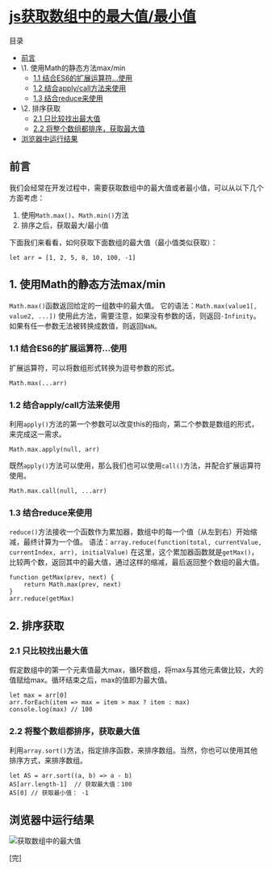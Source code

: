 # [js获取数组中的最大值/最小值](https://www.cnblogs.com/weiqinl/p/10945596.html)



目录

- [前言](https://www.cnblogs.com/weiqinl/p/10945596.html#前言)
- \1. 使用Math的静态方法max/min
  - [1.1 结合ES6的扩展运算符...使用](https://www.cnblogs.com/weiqinl/p/10945596.html#11-结合es6的扩展运算符使用)
  - [1.2 结合apply/call方法来使用](https://www.cnblogs.com/weiqinl/p/10945596.html#12-结合applycall方法来使用)
  - [1.3 结合reduce来使用](https://www.cnblogs.com/weiqinl/p/10945596.html#13-结合reduce来使用)
- \2. 排序获取
  - [2.1 只比较找出最大值](https://www.cnblogs.com/weiqinl/p/10945596.html#21-只比较找出最大值)
  - [2.2 将整个数组都排序，获取最大值](https://www.cnblogs.com/weiqinl/p/10945596.html#22-将整个数组都排序，获取最大值)
- [浏览器中运行结果](https://www.cnblogs.com/weiqinl/p/10945596.html#浏览器中运行结果)



## 前言

我们会经常在开发过程中，需要获取数组中的最大值或者最小值，可以从以下几个方面考虑：

1. 使用`Math.max()`、`Math.min()`方法
2. 排序之后，获取最大/最小值

下面我们来看看，如何获取下面数组的最大值（最小值类似获取）：

```
let arr = [1, 2, 5, 8, 10, 100, -1]
```

## 1. 使用Math的静态方法max/min

`Math.max()`函数返回给定的一组数中的最大值。
它的语法：`Math.max(value1[, value2, ...])`
使用此方法，需要注意，如果没有参数的话，则返回`-Infinity`。如果有任一参数无法被转换成数值，则返回`NaN`。

### 1.1 结合ES6的扩展运算符...使用

扩展运算符，可以将数组形式转换为逗号参数的形式。

```
Math.max(...arr) 
```

### 1.2 结合apply/call方法来使用

利用`apply()`方法的第一个参数可以改变this的指向，第二个参数是数组的形式，来完成这一需求。

```
Math.max.apply(null, arr) 
```

既然`apply()`方法可以使用，那么我们也可以使用`call()`方法，并配合扩展运算符使用。

```
Math.max.call(null, ...arr) 
```

### 1.3 结合reduce来使用

`reduce()`方法接收一个函数作为累加器，数组中的每一个值（从左到右）开始缩减，最终计算为一个值。
语法：`array.reduce(function(total, currentValue, currentIndex, arr), initialValue)`
在这里，这个累加器函数就是`getMax()`，比较两个数，返回其中的最大值，通过这样的缩减，最后返回整个数组的最大值。

```
function getMax(prev, next) {
    return Math.max(prev, next)
}
arr.reduce(getMax)
```

## 2. 排序获取

### 2.1 只比较找出最大值

假定数组中的第一个元素值最大max，循环数组，将max与其他元素做比较，大的值赋给max。循环结束之后，max的值即为最大值。

```
let max = arr[0]
arr.forEach(item => max = item > max ? item : max)
console.log(max) // 100
```

### 2.2 将整个数组都排序，获取最大值

利用`array.sort()`方法，指定排序函数，来排序数组。当然，你也可以使用其他排序方式，来排序数组。

```
let AS = arr.sort((a, b) => a - b) 
AS[arr.length-1]  // 获取最大值：100
AS[0] // 获取最小值： -1
```

## 浏览器中运行结果

![获取数组中的最大值](https://img2018.cnblogs.com/blog/564792/201905/564792-20190529185325594-884713220.png)

[完]